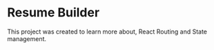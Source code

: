 # Resume Builder

This project was created to learn more about, React Routing and State management.
